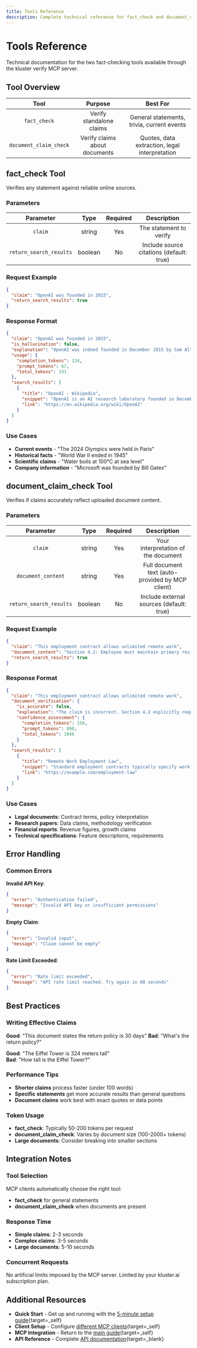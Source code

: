 ```yaml
---
title: Tools Reference
description: Complete technical reference for fact_check and document_claim_check tools including parameters, responses, and error handling.
---
```


# Tools Reference

Technical documentation for the two fact-checking tools available through the kluster verify MCP server.

## Tool Overview

| Tool | Purpose | Best For |
| :---: | :---: | :---: |
| `fact_check` | Verify standalone claims | General statements, trivia, current events |
| `document_claim_check` | Verify claims about documents | Quotes, data extraction, legal interpretation |

## fact_check Tool

Verifies any statement against reliable online sources.

### Parameters

| Parameter | Type | Required | Description |
| :---: | :---: | :---: | :---: |
| `claim` | string | Yes | The statement to verify |
| `return_search_results` | boolean | No | Include source citations (default: true) |

### Request Example

```json
{
  "claim": "OpenAI was founded in 2015",
  "return_search_results": true
}
```

### Response Format

```json
{
  "claim": "OpenAI was founded in 2015",
  "is_hallucination": false,
  "explanation": "OpenAI was indeed founded in December 2015 by Sam Altman, Elon Musk, and others as a non-profit AI research company.",
  "usage": {
    "completion_tokens": 124,
    "prompt_tokens": 67,
    "total_tokens": 191
  },
  "search_results": [
    {
      "title": "OpenAI - Wikipedia",
      "snippet": "OpenAI is an AI research laboratory founded in December 2015...",
      "link": "https://en.wikipedia.org/wiki/OpenAI"
    }
  ]
}
```

### Use Cases

- **Current events** - "The 2024 Olympics were held in Paris"
- **Historical facts** - "World War II ended in 1945" 
- **Scientific claims** - "Water boils at 100°C at sea level"
- **Company information** - "Microsoft was founded by Bill Gates"

## document_claim_check Tool

Verifies if claims accurately reflect uploaded document content.

### Parameters

| Parameter | Type | Required | Description |
| :---: | :---: | :---: | :---: |
| `claim` | string | Yes | Your interpretation of the document |
| `document_content` | string | Yes | Full document text (auto-provided by MCP client) |
| `return_search_results` | boolean | No | Include external sources (default: true) |

### Request Example

```json
{
  "claim": "This employment contract allows unlimited remote work",
  "document_content": "Section 4.2: Employee must maintain primary residence within 50 miles of headquarters and work on-site minimum 3 days per week...",
  "return_search_results": true
}
```

### Response Format

```json
{
  "claim": "This employment contract allows unlimited remote work",
  "document_verification": {
    "is_accurate": false,
    "explanation": "The claim is incorrect. Section 4.2 explicitly requires on-site work minimum 3 days per week and residence within 50 miles of headquarters.",
    "confidence_assessment": {
      "completion_tokens": 156,
      "prompt_tokens": 890,
      "total_tokens": 1046
    }
  },
  "search_results": [
    {
      "title": "Remote Work Employment Law",
      "snippet": "Standard employment contracts typically specify work location requirements...",
      "link": "https://example.com/employment-law"
    }
  ]
}
```

### Use Cases

- **Legal documents**: Contract terms, policy interpretation
- **Research papers**: Data claims, methodology verification  
- **Financial reports**: Revenue figures, growth claims
- **Technical specifications**: Feature descriptions, requirements

## Error Handling

### Common Errors

**Invalid API Key**:
```json
{
  "error": "Authentication failed",
  "message": "Invalid API key or insufficient permissions"
}
```

**Empty Claim**:
```json
{
  "error": "Invalid input", 
  "message": "Claim cannot be empty"
}
```

**Rate Limit Exceeded**:
```json
{
  "error": "Rate limit exceeded",
  "message": "API rate limit reached. Try again in 60 seconds"
}
```

## Best Practices

### Writing Effective Claims

**Good**: "This document states the return policy is 30 days"
**Bad**: "What's the return policy?"

**Good**: "The Eiffel Tower is 324 meters tall"  
**Bad**: "How tall is the Eiffel Tower?"

### Performance Tips

- **Shorter claims** process faster (under 100 words)
- **Specific statements** get more accurate results than general questions
- **Document claims** work best with exact quotes or data points

### Token Usage

- **fact_check**: Typically 50-200 tokens per request
- **document_claim_check**: Varies by document size (100-2000+ tokens)
- **Large documents**: Consider breaking into smaller sections

## Integration Notes

### Tool Selection

MCP clients automatically choose the right tool:
- **fact_check** for general statements
- **document_claim_check** when documents are present

### Response Time

- **Simple claims**: 2-3 seconds
- **Complex claims**: 3-5 seconds  
- **Large documents**: 5-10 seconds

### Concurrent Requests

No artificial limits imposed by the MCP server. Limited by your kluster.ai subscription plan.

## Additional Resources

- **Quick Start** - Get up and running with the [5-minute setup guide](/get-started/hallucination-agent/mcp-quick-start/){target=\_self}
- **Client Setup** - Configure [different MCP clients](/get-started/hallucination-agent/mcp-clients/){target=\_self}  
- **MCP Integration** - Return to the [main guide](/get-started/hallucination-agent/mcp/){target=\_self}
- **API Reference** - Complete [API documentation](/api-reference/reference/){target=\_blank}